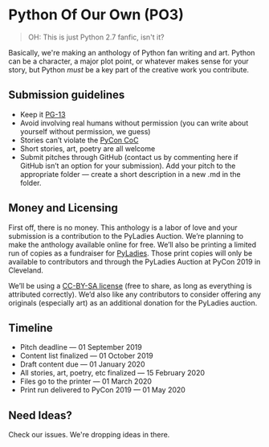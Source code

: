 # Python Of Our Own (PO3)
> OH: This is just Python 2.7 fanfic, isn't it?

Basically, we're making an anthology of Python fan writing and art. Python can be a character, a major plot point, or whatever makes sense for your story, but Python *must* be a key part of the creative work you contribute.

## Submission guidelines
* Keep it [PG-13](https://www.thoughtco.com/how-does-a-movie-get-its-rating-2423408)
* Avoid involving real humans without permission (you can write about yourself without permission, we guess)
* Stories can’t violate the [PyCon CoC](https://us.pycon.org/2018/about/code-of-conduct/)
* Short stories, art, poetry are all welcome
* Submit pitches through GitHub (contact us by commenting here if GitHub isn’t an option for your submission). Add your pitch to the appropriate folder — create a short description in a new .md in the folder.

## Money and Licensing
First off, there is no money. This anthology is a labor of love and your submission is a contribution to the PyLadies Auction. We’re planning to make the anthology available online for free. We’ll also be printing a limited run of copies as a fundraiser for [PyLadies](http://www.pyladies.com/). Those print copies will only be available to contributors and through the PyLadies Auction at PyCon 2019 in Cleveland.

We’ll be using a [CC-BY-SA license](https://creativecommons.org/share-your-work/licensing-types-examples/) (free to share, as long as everything is attributed correctly). We’d also like any contributors to consider offering any originals (especially art) as an additional donation for the PyLadies auction.

## Timeline
* Pitch deadline — 01 September 2019
* Content list finalized — 01 October 2019
* Draft content due — 01 January 2020
* All stories, art, poetry, etc finalized — 15 February 2020
* Files go to the printer — 01 March 2020
* Print run delivered to PyCon 2019 — 01 May 2020

## Need Ideas?
Check our issues. We're dropping ideas in there.